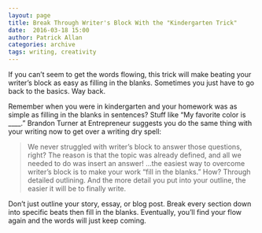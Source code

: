 ```yaml
---
layout: page
title: Break Through Writer's Block With the "Kindergarten Trick"
date:  2016-03-18 15:00
author: Patrick Allan
categories: archive
tags: writing, creativity
---
```


If you can’t seem to get the words flowing, this trick will make beating your writer’s block as easy as filling in the blanks. Sometimes you just have to go back to the basics. Way back.

Remember when you were in kindergarten and your homework was as simple as filling in the blanks in sentences? Stuff like “My favorite color is ____.” Brandon Turner at Entrepreneur suggests you do the same thing with your writing now to get over a writing dry spell:

> We never struggled with writer’s block to answer those questions, right? The reason is that the topic was already defined, and all we needed to do was insert an answer! ...the easiest way to overcome writer’s block is to make your work “fill in the blanks.” How? Through detailed outlining. And the more detail you put into your outline, the easier it will be to finally write.

Don’t just outline your story, essay, or blog post. Break every section down into specific beats then fill in the blanks. Eventually, you’ll find your flow again and the words will just keep coming.

